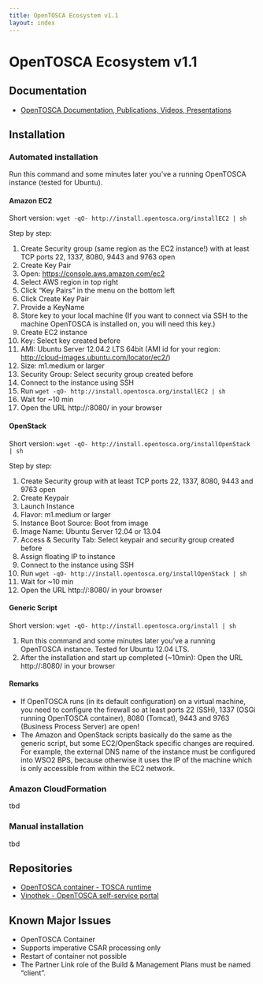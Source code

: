 ```yaml
---
title: OpenTOSCA Ecosystem v1.1
layout: index
---
```


# OpenTOSCA Ecosystem v1.1

## Documentation
* [OpenTOSCA Documentation, Publications, Videos, Presentations](http://www.opentosca.org)

## Installation

### Automated installation

Run this command and some minutes later you've a running OpenTOSCA instance (tested for Ubuntu).

#### Amazon EC2
Short version: `wget -qO- http://install.opentosca.org/installEC2 | sh`

Step by step:

1. Create Security group (same region as the EC2 instance!) with at least TCP ports 22, 1337, 8080, 9443 and 9763 open
1. Create Key Pair
  1. Open: https://console.aws.amazon.com/ec2
  1. Select AWS region in top right
  1. Click “Key Pairs” in the menu on the bottom left
  1. Click Create Key Pair
  1. Provide a KeyName
  1. Store key to your local machine (If you want to connect via SSH to the machine OpenTOSCA is installed on, you will need this key.)
1. Create EC2 instance
  1. Key: Select key created before
  1. AMI: Ubuntu Server 12.04.2 LTS 64bit (AMI id for your region: http://cloud-images.ubuntu.com/locator/ec2/)
  1. Size: m1.medium or larger
  1. Security Group: Select security group created before
  1. Connect to the instance using SSH
  1. Run `wget -qO- http://install.opentosca.org/installEC2 | sh`
  1. Wait for ~10 min
  1. Open the URL http://<publicDNS>:8080/ in your browser

#### OpenStack
Short version: `wget -qO- http://install.opentosca.org/installOpenStack | sh`

Step by step:

1. Create Security group with at least TCP ports 22, 1337, 8080, 9443 and 9763 open
1. Create Keypair
1. Launch Instance
  1. Flavor: m1.medium or larger
  1. Instance Boot Source: Boot from image
  1. Image Name: Ubuntu Server 12.04 or 13.04
  1. Access & Security Tab: Select keypair and security group created before
  1. Assign floating IP to instance
  1. Connect to the instance using SSH
  1. Run `wget -qO- http://install.opentosca.org/installOpenStack | sh`
  1. Wait for ~10 min
  1. Open the URL http://<publicDNS>:8080/ in your browser

#### Generic Script
Short version: `wget -qO- http://install.opentosca.org/install | sh`

1. Run this command and some minutes later you've a running OpenTOSCA instance. Tested for Ubuntu 12.04 LTS.
1. After the installation and start up completed (~10min): Open the URL http://<YOUR-HOST>:8080/ in your browser

#### Remarks

* If OpenTOSCA runs (in its default configuration) on a virtual machine, you need to configure the firewall so at least ports 22 (SSH), 1337 (OSGi running OpenTOSCA container), 8080 (Tomcat), 9443 and 9763 (Business Process Server) are open!
* The Amazon and OpenStack scripts basically do the same as the generic script, but some EC2/OpenStack specific changes are required.
For example, the external DNS name of the instance must be configured into WSO2 BPS, because otherwise it uses the IP of the machine which is only accessible from within the EC2 network.

### Amazon CloudFormation
tbd

### Manual installation
tbd


## Repositories

* [OpenTOSCA container - TOSCA runtime](https://github.com/OpenTOSCA/container)
* [Vinothek - OpenTOSCA self-service portal](https://github.com/OpenTOSCA/vinothek)

## Known Major Issues

* OpenTOSCA Container
 * Supports imperative CSAR processing only
 * Restart of container not possible
 * The Partner Link role of the Build & Management Plans must be named “client”.